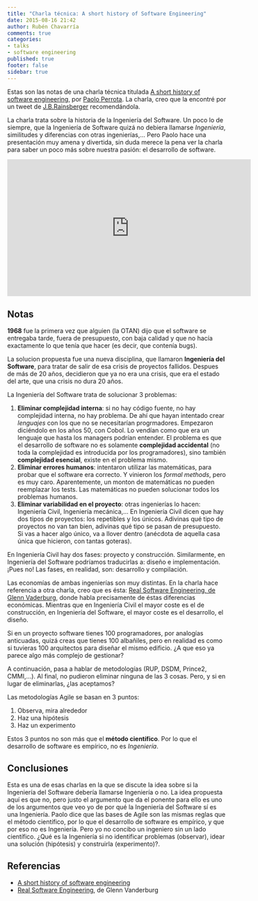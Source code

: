 ```yaml
---
title: "Charla técnica: A short history of Software Engineering"
date: 2015-08-16 21:42
author: Rubén Chavarría
comments: true
categories: 
- talks
- software engineering
published: true
footer: false
sidebar: true
---
```


Estas son las notas de una charla técnica titulada
[A short history of software engineering][1], por [Paolo Perrota][2]. La charla,
creo que la encontré por un tweet de [J.B.Rainsberger][3] recomendándola.

La charla trata sobre la historia de la Ingeniería del Software. Un poco lo
de siempre, que la Ingeniería de Software quizá no debiera llamarse
*Ingeniería*, similitudes y diferencias con otras ingenierías,... Pero Paolo
hace una presentación muy amena y divertida, sin duda merece la pena ver la
charla para saber un poco más sobre nuestra pasión: el desarrollo de
software.

<!-- more -->

<iframe width="560"
        height="315"
        src="https://www.youtube.com/embed/9IPn5Gk_OiM"
        frameborder="0"
        allowfullscreen></iframe>

## Notas

**1968** fue la primera vez que alguien (la OTAN) dijo que el software se
entregaba tarde, fuera de presupuesto, con baja calidad y que no hacía
exactamente lo que tenía que hacer (es decir, que contenía bugs).

La solucion propuesta fue una nueva disciplina, que llamaron **Ingeniería
del Software**, para tratar de salir de esa crisis de proyectos fallidos. Despues
de más de 20 años, decidieron que ya no era una crisis, que era el estado del
arte, que una crisis no dura 20 años.

La Ingeniería del Software trata de solucionar 3 problemas:

1. **Eliminar complejidad interna**: si no hay código fuente, no hay complejidad
interna, no hay problema. De ahí que hayan intentado crear *lenguajes* con los
que no se necesitarían progrmadores. Empezaron diciéndolo en los años 50, con
Cobol. Lo vendían como que era un lenguaje que hasta los managers podrían
entender. El problema es que el desarrollo de software no es solamente
**complejidad accidental** (no toda la complejidad es introducida por los
programadores), sino también **complejidad esencial**, existe en el problema
mismo.
2. **Eliminar errores humanos**: intentaron utilizar las matemáticas, para probar
que el software era correcto. Y vinieron los *formal methods*, pero es muy caro.
Aparentemente, un monton de matemáticas no pueden reemplazar los tests. Las
matemáticas no pueden solucionar todos los problemas humanos.
3. **Eliminar variabilidad en el proyecto**: otras ingenierías lo hacen: Ingeniería
Civil, Ingeniería mecánica,... En Ingeniería Civil dicen que hay dos tipos de
proyectos: los repetibles y los únicos. Adivinas qué tipo de proyectos no van
tan bien, adivinas qué tipo se pasan de presupuesto. Si vas a hacer algo único,
va a llover dentro (anécdota de aquella casa única que hicieron, con tantas
goteras).

En Ingeniería Civil hay dos fases: proyecto y construcción. Similarmente, en
Ingeniería del Software podríamos traducirlas a: diseño e implementación. ¡Pues
no! Las fases, en realidad, son: desarrollo y compilación.

Las economías de ambas ingenierías son muy distintas. En la charla hace
referencia a otra charla, creo que es ésta:
[Real Software Engineering, de Glenn Vaderburg][4], donde habla precisamente de
éstas diferencias económicas. Mientras que en Ingeniería Civil el mayor coste
es el de construcción, en Ingeniería del Software, el mayor coste es el
desarrollo, el diseño.

Si en un proyecto software tienes 100 programadores, por analogías anticuadas,
quizá creas que tienes 100 albañiles, pero en realidad es como si tuvieras 100
arquitectos para diseñar el mismo edificio. ¿A que eso ya parece algo más
complejo de gestionar?

A continuación, pasa a hablar de metodologías (RUP, DSDM, Prince2, CMMI,...).
Al final, no pudieron eliminar ninguna de las 3 cosas. Pero, y si en lugar de
eliminarlas, ¿las aceptamos?

Las metodologías Agile se basan en 3 puntos:

1. Observa, mira alrededor
2. Haz una hipótesis
3. Haz un experimento

Estos 3 puntos no son más que el **método científico**. Por lo que el desarrollo
de software es empírico, no es *Ingeniería*.

## Conclusiones

Esta es una de esas charlas en la que se discute la idea sobre si la Ingeniería
del Software debería llamarse Ingeniería o no. La idea propuesta aquí es que
no, pero justo el argumento que da el ponente para ello es uno de los argumentos
que veo yo de por qué la Ingeniería del Software sí es una Ingeniería. Paolo
dice que las bases de Agile son las mismas reglas que el método científico, por
lo que el desarrollo de software es empírico, y que por eso no es Ingeniería.
Pero yo no concibo un ingeniero sin un lado científico. ¿Qué es la Ingeniería si
no identificar problemas (observar), idear una solución (hipótesis) y construirla
(experimento)?.

## Referencias

- [A short history of software engineering][1]
- [Real Software Engineering][4], de Glenn Vanderburg

[1]: https://www.youtube.com/watch?v=9IPn5Gk_OiM
[2]: https://twitter.com/nusco
[3]: https://twitter.com/jbrains
[4]: https://www.youtube.com/watch?v=zDEpeWQHtFU
